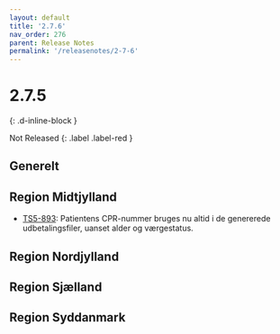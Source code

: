 ```yaml
---
layout: default
title: '2.7.6'
nav_order: 276
parent: Release Notes
permalink: '/releasenotes/2-7-6'
---
```


# 2.7.5
{: .d-inline-block }

Not Released
{: .label .label-red }

## Generelt

## Region Midtjylland
- [TS5-893](https://sd.trifork.com/browse/TS5-893): Patientens CPR-nummer bruges nu altid i de genererede udbetalingsfiler, uanset alder og værgestatus.

## Region Nordjylland

## Region Sjælland

## Region Syddanmark
